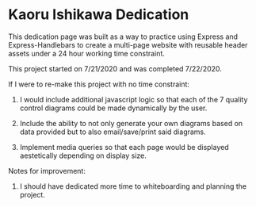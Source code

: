 # Kaoru Ishikawa Dedication

This dedication page was built as a way to practice using Express and Express-Handlebars to create a multi-page website with reusable header assets under a 24 hour working time constraint.

This project started on 7/21/2020 and was completed 7/22/2020.

If I were to re-make this project with no time constraint:

1) I would include additional javascript logic so that each of the 7 quality control diagrams could be made dynamically by the user. 

2) Include the ability to not only generate your own diagrams based on data provided but to also email/save/print said diagrams.

3) Implement media queries so that each page would be displayed aestetically depending on display size.

Notes for improvement:

1) I should have dedicated more time to whiteboarding and planning the project.
